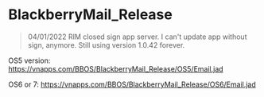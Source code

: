 # BlackberryMail_Release

> 04/01/2022 RIM closed sign app server. I can't update app without sign, anymore. Still using version 1.0.42 forever.

 
OS5 version:
https://vnapps.com/BBOS/BlackberryMail_Release/OS5/Email.jad

OS6 or 7:
https://vnapps.com/BBOS/BlackberryMail_Release/OS6/Email.jad
